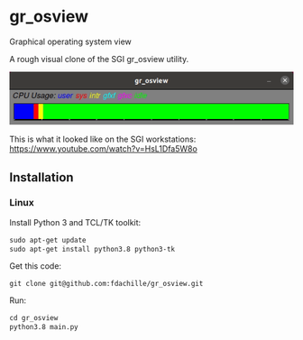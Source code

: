 # gr_osview
Graphical operating system view

A rough visual clone of the SGI gr_osview utility.

![Sample](gr_osview.gif)

This is what it looked like on the SGI workstations: https://www.youtube.com/watch?v=HsL1Dfa5W8o

## Installation

### Linux
Install Python 3 and TCL/TK toolkit:
```
sudo apt-get update
sudo apt-get install python3.8 python3-tk
```

Get this code:
```
git clone git@github.com:fdachille/gr_osview.git
```

Run:
```
cd gr_osview
python3.8 main.py
```
